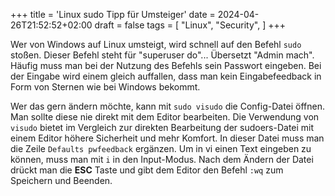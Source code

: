 +++
title = 'Linux sudo Tipp für Umsteiger'
date = 2024-04-26T21:52:52+02:00
draft = false
tags = [
    "Linux",
    "Security",
]
+++

Wer von Windows auf Linux umsteigt, wird schnell auf den Befehl `sudo` stoßen. Dieser Befehl steht für "superuser do"... Übersetzt "Admin mach".
Häufig muss man bei der Nutzung des Befehls sein Passwort eingeben. Bei der Eingabe wird einem gleich auffallen, dass man kein Eingabefeedback in Form von Sternen wie bei Windows bekommt.

Wer das gern ändern möchte, kann mit `sudo visudo` die Config-Datei öffnen. Man sollte diese nie direkt mit dem Editor bearbeiten. Die Verwendung von `visudo` bietet im Vergleich zur direkten Bearbeitung der sudoers-Datei mit einem Editor höhere Sicherheit und mehr Komfort. In dieser Datei muss man die Zeile `Defaults pwfeedback` ergänzen. Um in vi einen Text eingeben zu können, muss man mit `i` in den Input-Modus. Nach dem Ändern der Datei drückt man die **ESC** Taste und gibt dem Editor den Befehl `:wq` zum Speichern und Beenden.
